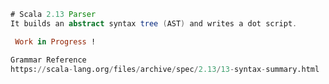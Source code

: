 ```java
# Scala 2.13 Parser
It builds an abstract syntax tree (AST) and writes a dot script.
```
```ruby
 Work in Progress !
```

```Python
Grammar Reference
https://scala-lang.org/files/archive/spec/2.13/13-syntax-summary.html
```



